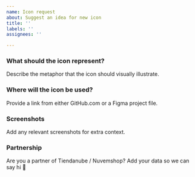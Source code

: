```yaml
---
name: Icon request
about: Suggest an idea for new icon
title: ''
labels: ''
assignees: ''

---
```


### What should the icon represent?
Describe the metaphor that the icon should visually illustrate.

### Where will the icon be used?
Provide a link from either GitHub.com or a Figma project file.

### Screenshots
Add any relevant screenshots for extra context.

### Partnership
Are you a partner of Tiendanube / Nuvemshop? Add your data so we can say hi 👋
